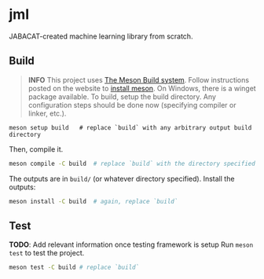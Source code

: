 # jml
JABACAT-created machine learning library from scratch.

## Build
> **INFO**
> This project uses [The Meson Build system](https://mesonbuild.com/index.html). Follow instructions posted on the website to [install meson](https://mesonbuild.com/SimpleStart.html). On Windows, there is a winget package available.
To build, setup the build directory. Any configuration steps should be done now (specifying compiler or linker, etc.).
```
meson setup build   # replace `build` with any arbitrary output build directory
```
Then, compile it.
```bash
meson compile -C build  # replace `build` with the directory specified in the previous step
```
The outputs are in `build/` (or whatever directory specified). Install the outputs:
```bash
meson install -C build  # again, replace `build`
```

## Test
**TODO**: Add relevant information once testing framework is setup
Run `meson test` to test the project.
```bash
meson test -C build # replace `build`
```

